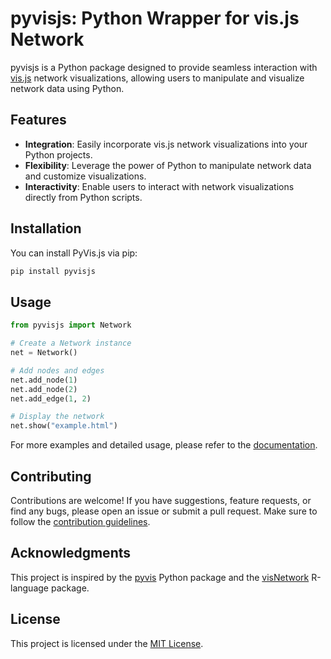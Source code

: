 # pyvisjs: Python Wrapper for vis.js Network

pyvisjs is a Python package designed to provide seamless interaction with [vis.js](https://visjs.org) network visualizations, allowing users to manipulate and visualize network data using Python.

## Features

- **Integration**: Easily incorporate vis.js network visualizations into your Python projects.
- **Flexibility**: Leverage the power of Python to manipulate network data and customize visualizations.
- **Interactivity**: Enable users to interact with network visualizations directly from Python scripts.

## Installation

You can install PyVis.js via pip:

```bash
pip install pyvisjs
```

## Usage

```python
from pyvisjs import Network

# Create a Network instance
net = Network()

# Add nodes and edges
net.add_node(1)
net.add_node(2)
net.add_edge(1, 2)

# Display the network
net.show("example.html")
```

For more examples and detailed usage, please refer to the [documentation](link_to_docs).

## Contributing

Contributions are welcome! If you have suggestions, feature requests, or find any bugs, please open an issue or submit a pull request. Make sure to follow the [contribution guidelines](CONTRIBUTING.md).

## Acknowledgments

This project is inspired by the [pyvis](https://github.com/WestHealth/pyvis) Python package and the [visNetwork](https://github.com/datastorm-open/visNetwork) R-language package.

## License

This project is licensed under the [MIT License](link_to_license).